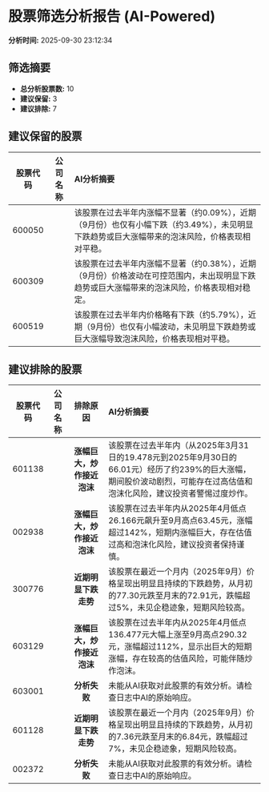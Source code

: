# 股票筛选分析报告 (AI-Powered)

**分析时间:** 2025-09-30 23:12:34

## 筛选摘要

- **总分析股票数:** 10
- **建议保留:** 3
- **建议排除:** 7

## 建议保留的股票

| 股票代码 | 公司名称 | AI分析摘要 |
|:---:|:---:|:---|
| 600050 |  | 该股票在过去半年内涨幅不显著（约0.09%），近期（9月份）也仅有小幅下跌（约3.49%），未见明显下跌趋势或巨大涨幅带来的泡沫风险，价格表现相对平稳。 |
| 600309 |  | 该股票在过去半年内涨幅不显著（约0.38%），近期（9月份）价格波动在可控范围内，未出现明显下跌趋势或巨大涨幅带来的泡沫风险，价格表现相对稳定。 |
| 600519 |  | 该股票在过去半年内价格略有下跌（约5.79%），近期（9月份）也仅有小幅波动，未见明显下跌趋势或巨大涨幅导致泡沫风险，价格表现相对平稳。 |

## 建议排除的股票

| 股票代码 | 公司名称 | 排除原因 | AI分析摘要 |
|:---:|:---:|:---:|:---|
| 601138 |  | **涨幅巨大，炒作接近泡沫** | 该股票在过去半年内（从2025年3月31日的19.478元到2025年9月30日的66.01元）经历了约239%的巨大涨幅，期间股价波动剧烈，可能存在过高估值和泡沫化风险，建议投资者警惕过度炒作。 |
| 002938 |  | **涨幅巨大，炒作接近泡沫** | 该股票在过去半年内从2025年4月低点26.166元飙升至9月高点63.45元，涨幅超过142%，短期内涨幅巨大，存在估值过高和泡沫化风险，建议投资者保持谨慎。 |
| 300776 |  | **近期明显下跌走势** | 该股票在最近一个月内（2025年9月）价格呈现出明显且持续的下跌趋势，从月初的77.30元跌至月末的72.91元，跌幅超过5%，未见企稳迹象，短期风险较高。 |
| 603129 |  | **涨幅巨大，炒作接近泡沫** | 该股票在过去半年内从2025年4月低点136.477元大幅上涨至9月高点290.32元，涨幅超过112%，显示出巨大的短期涨幅，存在较高的估值风险，可能伴随炒作泡沫。 |
| 603001 |  | **分析失败** | 未能从AI获取对此股票的有效分析。请检查日志中AI的原始响应。 |
| 601128 |  | **近期明显下跌走势** | 该股票在最近一个月内（2025年9月）价格呈现出明显且持续的下跌趋势，从月初的7.36元跌至月末的6.84元，跌幅超过7%，未见企稳迹象，短期风险较高。 |
| 002372 |  | **分析失败** | 未能从AI获取对此股票的有效分析。请检查日志中AI的原始响应。 |
